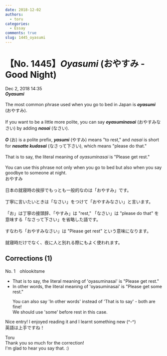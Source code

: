 ```yaml
---
date: 2018-12-02
authors:
  - toru
categories:
  - Essay
comments: true
slug: 1445_oyasumi
---
```


# 【No. 1445】<strong><em>Oyasumi</strong></em> (おやすみ - Good Night)
<div class="date">Dec 2, 2018 14:35</div>
<div id="post"><div id="body_show_ori">
<strong><em>Oyasumi</strong></em><br/><br/>The most common phrase used when you go to bed in Japan is <strong><em>oyasumi</em></strong> (おやすみ).<br/><br/>If you want to be a little more polite, you can say <strong><em>oyasuminasai</em></strong> (おやすみなさい) by adding <strong><em>nasai</em></strong> (なさい).<br/><br/><strong><em>O</em></strong> (お) is a polite prefix, <strong><em>yasumi</em></strong> (やすみ) means "to rest," and <em>nasai</em> is short for <strong><em>nasatte kudasai</em></strong> (なさって下さい), which means "please do that."<br/><br/>That is to say, the literal meaning of <em>oyasuminasai</em> is "Please get rest."<br/><br/>You can use this phrase not only when you go to bed but also when you say goodbye to someone at night.
</div></div>

<!-- more -->

<div id="post_ja"><div id="body_show_mo">
おやすみ<br/><br/>日本の就寝時の挨拶でもっとも一般的なのは「おやすみ」です。<br/><br/>丁寧に言いたいときは「なさい」をつけて「おやすみなさい」と言います。<br/><br/>「お」は丁寧の接頭辞、「やすみ」は "rest,"  「なさい」は "please do that" を意味する「なさって下さい」を省略した語です。<br/><br/>すなわち「おやすみなさい」は "Please get rest" という意味になります。<br/><br/>就寝時だけでなく、夜に人と別れる際にもよく使われます。
</div></div>

## Corrections (1)
<div id="block"><div class="first_name"> No. 1　<span class="just_name">ohlookitsme</span></div><div id="block2">
<ul class="correction_field">
<li class="incorrect">That is to say, the literal meaning of 'oyasuminasai' is "Please get rest."</li>
<li class="corrected correct">
<span class="f_blue">In other words</span>, the literal meaning of 'oyasuminasai' is "Please get <span class="f_blue">some </span>rest."
<p class="correction_comment">You can also say 'In other words' instead of 'That is to say' - both are fine!<br/>We should use 'some' before rest in this case.</p>
</li>
</ul>
<p class="comment_small">
 Nice entry! I enjoyed reading it and I learnt something new (^-^)
 <br/>
 英語は上手ですね！
</p>

</div><div class="name"><span class="just_name">Toru</span><br>
Thank you so much for the correction!<br/>I'm glad to hear you say that. :)
</div>
</div>
